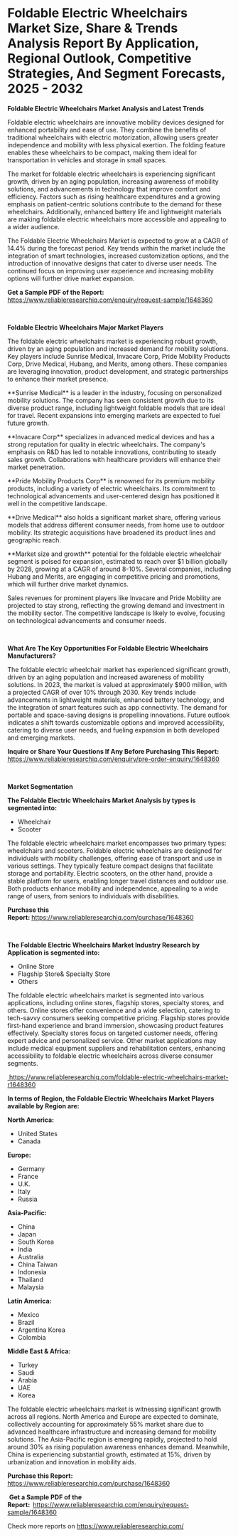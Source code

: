 <p><h1>Foldable Electric Wheelchairs Market Size, Share & Trends Analysis Report By Application, Regional Outlook, Competitive Strategies, And Segment Forecasts, 2025 - 2032</h1></p><p><strong>Foldable Electric Wheelchairs Market Analysis and Latest Trends</strong></p>
<p><p>Foldable electric wheelchairs are innovative mobility devices designed for enhanced portability and ease of use. They combine the benefits of traditional wheelchairs with electric motorization, allowing users greater independence and mobility with less physical exertion. The folding feature enables these wheelchairs to be compact, making them ideal for transportation in vehicles and storage in small spaces. </p><p>The market for foldable electric wheelchairs is experiencing significant growth, driven by an aging population, increasing awareness of mobility solutions, and advancements in technology that improve comfort and efficiency. Factors such as rising healthcare expenditures and a growing emphasis on patient-centric solutions contribute to the demand for these wheelchairs. Additionally, enhanced battery life and lightweight materials are making foldable electric wheelchairs more accessible and appealing to a wider audience.</p><p>The Foldable Electric Wheelchairs Market is expected to grow at a CAGR of 14.4% during the forecast period. Key trends within the market include the integration of smart technologies, increased customization options, and the introduction of innovative designs that cater to diverse user needs. The continued focus on improving user experience and increasing mobility options will further drive market expansion.</p></p>
<p><strong>Get a Sample PDF of the Report:&nbsp;</strong> <a href="https://www.reliableresearchiq.com/enquiry/request-sample/1648360?utm_campaign=2593&utm_medium=2&utm_source=Github&utm_content=ia&utm_term=03032025&utm_id=foldable-electric-wheelchairs">https://www.reliableresearchiq.com/enquiry/request-sample/1648360</a></p>
<p>&nbsp;</p>
<p><strong>Foldable Electric Wheelchairs Major Market Players</strong></p>
<p><p>The foldable electric wheelchairs market is experiencing robust growth, driven by an aging population and increased demand for mobility solutions. Key players include Sunrise Medical, Invacare Corp, Pride Mobility Products Corp, Drive Medical, Hubang, and Merits, among others. These companies are leveraging innovation, product development, and strategic partnerships to enhance their market presence.</p><p>**Sunrise Medical** is a leader in the industry, focusing on personalized mobility solutions. The company has seen consistent growth due to its diverse product range, including lightweight foldable models that are ideal for travel. Recent expansions into emerging markets are expected to fuel future growth.</p><p>**Invacare Corp** specializes in advanced medical devices and has a strong reputation for quality in electric wheelchairs. The company's emphasis on R&D has led to notable innovations, contributing to steady sales growth. Collaborations with healthcare providers will enhance their market penetration.</p><p>**Pride Mobility Products Corp** is renowned for its premium mobility products, including a variety of electric wheelchairs. Its commitment to technological advancements and user-centered design has positioned it well in the competitive landscape.</p><p>**Drive Medical** also holds a significant market share, offering various models that address different consumer needs, from home use to outdoor mobility. Its strategic acquisitions have broadened its product lines and geographic reach.</p><p>**Market size and growth** potential for the foldable electric wheelchair segment is poised for expansion, estimated to reach over $1 billion globally by 2028, growing at a CAGR of around 8-10%. Several companies, including Hubang and Merits, are engaging in competitive pricing and promotions, which will further drive market dynamics.</p><p>Sales revenues for prominent players like Invacare and Pride Mobility are projected to stay strong, reflecting the growing demand and investment in the mobility sector. The competitive landscape is likely to evolve, focusing on technological advancements and consumer needs.</p></p>
<p>&nbsp;</p>
<p><strong>What Are The Key Opportunities For Foldable Electric Wheelchairs Manufacturers?</strong></p>
<p><p>The foldable electric wheelchair market has experienced significant growth, driven by an aging population and increased awareness of mobility solutions. In 2023, the market is valued at approximately $900 million, with a projected CAGR of over 10% through 2030. Key trends include advancements in lightweight materials, enhanced battery technology, and the integration of smart features such as app connectivity. The demand for portable and space-saving designs is propelling innovations. Future outlook indicates a shift towards customizable options and improved accessibility, catering to diverse user needs, and fueling expansion in both developed and emerging markets.</p></p>
<p><strong>Inquire or Share Your Questions If Any Before Purchasing This Report:</strong> <a href="https://www.reliableresearchiq.com/enquiry/pre-order-enquiry/1648360?utm_campaign=2593&utm_medium=2&utm_source=Github&utm_content=ia&utm_term=03032025&utm_id=foldable-electric-wheelchairs">https://www.reliableresearchiq.com/enquiry/pre-order-enquiry/1648360</a></p>
<p>&nbsp;</p>
<p><strong>Market Segmentation</strong></p>
<p><strong>The Foldable Electric Wheelchairs Market Analysis by types is segmented into:</strong></p>
<p><ul><li>Wheelchair</li><li>Scooter</li></ul></p>
<p><p>The foldable electric wheelchairs market encompasses two primary types: wheelchairs and scooters. Foldable electric wheelchairs are designed for individuals with mobility challenges, offering ease of transport and use in various settings. They typically feature compact designs that facilitate storage and portability. Electric scooters, on the other hand, provide a stable platform for users, enabling longer travel distances and outdoor use. Both products enhance mobility and independence, appealing to a wide range of users, from seniors to individuals with disabilities.</p></p>
<p><strong>Purchase this Report:&nbsp;</strong><a href="https://www.reliableresearchiq.com/purchase/1648360?utm_campaign=2593&utm_medium=2&utm_source=Github&utm_content=ia&utm_term=03032025&utm_id=foldable-electric-wheelchairs">https://www.reliableresearchiq.com/purchase/1648360</a></p>
<p>&nbsp;</p>
<p><strong>The Foldable Electric Wheelchairs Market Industry Research by Application is segmented into:</strong></p>
<p><ul><li>Online Store</li><li>Flagship Store& Specialty Store</li><li>Others</li></ul></p>
<p><p>The foldable electric wheelchairs market is segmented into various applications, including online stores, flagship stores, specialty stores, and others. Online stores offer convenience and a wide selection, catering to tech-savvy consumers seeking competitive pricing. Flagship stores provide first-hand experience and brand immersion, showcasing product features effectively. Specialty stores focus on targeted customer needs, offering expert advice and personalized service. Other market applications may include medical equipment suppliers and rehabilitation centers, enhancing accessibility to foldable electric wheelchairs across diverse consumer segments.</p></p>
<p><a href="https://www.reliableresearchiq.com/foldable-electric-wheelchairs-market-r1648360?utm_campaign=2593&utm_medium=2&utm_source=Github&utm_content=ia&utm_term=03032025&utm_id=foldable-electric-wheelchairs">&nbsp;https://www.reliableresearchiq.com/foldable-electric-wheelchairs-market-r1648360</a></p>
<p><strong>In terms of Region, the Foldable Electric Wheelchairs Market Players available by Region are:</strong></p>
<p>
    <p> <strong> North America: </strong>
        <ul>
            <li>United States</li>
            <li>Canada</li>
        </ul>
        </p> 
    <p> <strong> Europe: </strong>
        <ul>
            <li>Germany</li>
            <li>France</li>
            <li>U.K.</li>
            <li>Italy</li>
            <li>Russia</li>
        </ul>
        </p> 
    <p> <strong> Asia-Pacific: </strong>
        <ul>
            <li>China</li>
            <li>Japan</li>
            <li>South Korea</li>
            <li>India</li>
            <li>Australia</li>
            <li>China Taiwan</li>
            <li>Indonesia</li>
            <li>Thailand</li>
            <li>Malaysia</li>
        </ul>
        </p> 
    <p> <strong> Latin America: </strong>
        <ul>
            <li>Mexico</li>
            <li>Brazil</li>
            <li>Argentina Korea</li>
            <li>Colombia</li>
        </ul>
        </p> 
    <p> <strong> Middle East & Africa: </strong>
        <ul>
            <li>Turkey</li>
            <li>Saudi</li>
            <li>Arabia</li>
            <li>UAE</li>
            <li>Korea</li>
        </ul>
    </p>
    </p>
<p><p>The foldable electric wheelchairs market is witnessing significant growth across all regions. North America and Europe are expected to dominate, collectively accounting for approximately 55% market share due to advanced healthcare infrastructure and increasing demand for mobility solutions. The Asia-Pacific region is emerging rapidly, projected to hold around 30% as rising population awareness enhances demand. Meanwhile, China is experiencing substantial growth, estimated at 15%, driven by urbanization and innovation in mobility aids.</p></p>
<p><strong>Purchase this Report: </strong><a href="https://www.reliableresearchiq.com/purchase/1648360?utm_campaign=2593&utm_medium=2&utm_source=Github&utm_content=ia&utm_term=03032025&utm_id=foldable-electric-wheelchairs">https://www.reliableresearchiq.com/purchase/1648360</a></p>
<p>&nbsp;<strong>Get a Sample PDF of the Report:&nbsp;&nbsp;</strong><a href="https://www.reliableresearchiq.com/enquiry/request-sample/1648360?utm_campaign=2593&utm_medium=2&utm_source=Github&utm_content=ia&utm_term=03032025&utm_id=foldable-electric-wheelchairs">https://www.reliableresearchiq.com/enquiry/request-sample/1648360</a></p>
<p><strong></strong></p>
<p>Check more reports on <a href="https://www.reliableresearchiq.com/?utm_campaign=2593&utm_medium=2&utm_source=Github&utm_content=ia&utm_term=03032025&utm_id=foldable-electric-wheelchairs">https://www.reliableresearchiq.com/</a></p>